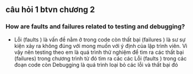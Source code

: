 ##  câu hỏi 1 btvn chương   2
### How are faults and failures related to testing and debugging?
+ Lỗi (faults ) là vấn đề nằm ở trong code còn thất bại (failures ) là sư sự kiện xảy ra không đúng với mong muốn với ý định của lập trình viên. Vì vậy nên testing theo em là quá trình thử nghiệm để tìm ra các  thất bại (failures)  trong chương trình từ đó tìm ra các các Lỗi (faults ) trong các đoạn code còn Debugging là quá trình loại bỏ các lỗi và thất bại đó
